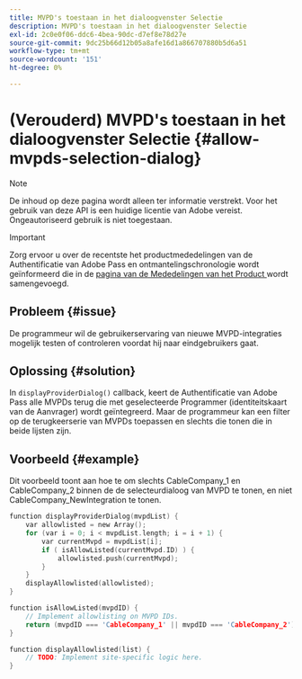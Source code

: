 ```yaml
---
title: MVPD's toestaan in het dialoogvenster Selectie
description: MVPD's toestaan in het dialoogvenster Selectie
exl-id: 2c0e0f06-ddc6-4bea-90dc-d7ef8e78d27e
source-git-commit: 9dc25b66d12b05a8afe16d1a866707880b5d6a51
workflow-type: tm+mt
source-wordcount: '151'
ht-degree: 0%

---
```


# (Verouderd) MVPD&#39;s toestaan in het dialoogvenster Selectie {#allow-mvpds-selection-dialog}

>[!NOTE]
>
>De inhoud op deze pagina wordt alleen ter informatie verstrekt. Voor het gebruik van deze API is een huidige licentie van Adobe vereist. Ongeautoriseerd gebruik is niet toegestaan.

>[!IMPORTANT]
>
> Zorg ervoor u over de recentste het productmededelingen van de Authentificatie van Adobe Pass en ontmantelingschronologie wordt geïnformeerd die in de [ pagina van de Mededelingen van het Product ](/help/authentication/product-announcements.md) wordt samengevoegd.

## Probleem {#issue}

De programmeur wil de gebruikerservaring van nieuwe MVPD-integraties mogelijk testen of controleren voordat hij naar eindgebruikers gaat.

## Oplossing {#solution}

In `displayProviderDialog()` callback, keert de Authentificatie van Adobe Pass alle MVPDs terug die met geselecteerde Programmer (identiteitskaart van de Aanvrager) wordt geïntegreerd. Maar de programmeur kan een filter op de terugkeerserie van MVPDs toepassen en slechts die tonen die in beide lijsten zijn.

## Voorbeeld {#example}

Dit voorbeeld toont aan hoe te om slechts CableCompany_1 en CableCompany_2 binnen de de selecteurdialoog van MVPD te tonen, en niet CableCompany_NewIntegration te tonen.

```C
function displayProviderDialog(mvpdList) {
    var allowlisted = new Array();
    for (var i = 0; i < mvpdList.length; i = i + 1) {
        var currentMvpd = mvpdList[i];
        if ( isAllowListed(currentMvpd.ID) ) {
            allowlisted.push(currentMvpd);
        }
    }
    displayAllowlisted(allowlisted);
}

function isAllowListed(mvpdID) {
    // Implement allowlisting on MVPD IDs.
    return (mvpdID === 'CableCompany_1' || mvpdID === 'CableCompany_2');
}

function displayAllowlisted(list) {
    // TODO: Implement site-specific logic here.
}
```
